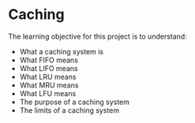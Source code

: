 # Caching

The learning objective for this project is to understand:
* What a caching system is
* What FIFO means
* What LIFO means
* What LRU means
* What MRU means
* What LFU means
* The purpose of a caching system
* The limits of a caching system
